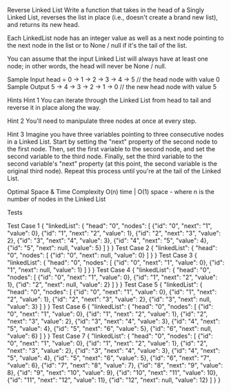 Reverse Linked List
Write a function that takes in the head of a Singly Linked List, reverses the list in place (i.e., doesn't create a brand new list), and returns its new head.

Each LinkedList node has an integer value as well as a next node pointing to the next node in the list or to None / null if it's the tail of the list.

You can assume that the input Linked List will always have at least one node; in other words, the head will never be None / null.

Sample Input
head = 0 -> 1 -> 2 -> 3 -> 4 -> 5 // the head node with value 0
Sample Output
5 -> 4 -> 3 -> 2 -> 1 -> 0 // the new head node with value 5

Hints
Hint 1
You can iterate through the Linked List from head to tail and reverse it in place along the way.

Hint 2
You'll need to manipulate three nodes at once at every step.

Hint 3
Imagine you have three variables pointing to three consecutive nodes in a Linked List. Start by setting the "next" property of the second node to the first node. Then, set the first variable to the second node, and set the second variable to the third node. Finally, set the third variable to the second variable's "next" property (at this point, the second variable is the original third node). Repeat this process until you're at the tail of the Linked List.

Optimal Space & Time Complexity
O(n) time | O(1) space - where n is the number of nodes in the Linked List

Tests

Test Case 1
{
  "linkedList": {
    "head": "0",
    "nodes": [
      {"id": "0", "next": "1", "value": 0},
      {"id": "1", "next": "2", "value": 1},
      {"id": "2", "next": "3", "value": 2},
      {"id": "3", "next": "4", "value": 3},
      {"id": "4", "next": "5", "value": 4},
      {"id": "5", "next": null, "value": 5}
    ]
  }
}
Test Case 2
{
  "linkedList": {
    "head": "0",
    "nodes": [
      {"id": "0", "next": null, "value": 0}
    ]
  }
}
Test Case 3
{
  "linkedList": {
    "head": "0",
    "nodes": [
      {"id": "0", "next": "1", "value": 0},
      {"id": "1", "next": null, "value": 1}
    ]
  }
}
Test Case 4
{
  "linkedList": {
    "head": "0",
    "nodes": [
      {"id": "0", "next": "1", "value": 0},
      {"id": "1", "next": "2", "value": 1},
      {"id": "2", "next": null, "value": 2}
    ]
  }
}
Test Case 5
{
  "linkedList": {
    "head": "0",
    "nodes": [
      {"id": "0", "next": "1", "value": 0},
      {"id": "1", "next": "2", "value": 1},
      {"id": "2", "next": "3", "value": 2},
      {"id": "3", "next": null, "value": 3}
    ]
  }
}
Test Case 6
{
  "linkedList": {
    "head": "0",
    "nodes": [
      {"id": "0", "next": "1", "value": 0},
      {"id": "1", "next": "2", "value": 1},
      {"id": "2", "next": "3", "value": 2},
      {"id": "3", "next": "4", "value": 3},
      {"id": "4", "next": "5", "value": 4},
      {"id": "5", "next": "6", "value": 5},
      {"id": "6", "next": null, "value": 6}
    ]
  }
}
Test Case 7
{
  "linkedList": {
    "head": "0",
    "nodes": [
      {"id": "0", "next": "1", "value": 0},
      {"id": "1", "next": "2", "value": 1},
      {"id": "2", "next": "3", "value": 2},
      {"id": "3", "next": "4", "value": 3},
      {"id": "4", "next": "5", "value": 4},
      {"id": "5", "next": "6", "value": 5},
      {"id": "6", "next": "7", "value": 6},
      {"id": "7", "next": "8", "value": 7},
      {"id": "8", "next": "9", "value": 8},
      {"id": "9", "next": "10", "value": 9},
      {"id": "10", "next": "11", "value": 10},
      {"id": "11", "next": "12", "value": 11},
      {"id": "12", "next": null, "value": 12}
    ]
  }
}